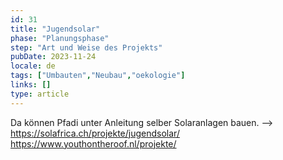 ```yaml
---
id: 31
title: "Jugendsolar"
phase: "Planungsphase"
step: "Art und Weise des Projekts"
pubDate: 2023-11-24
locale: de
tags: ["Umbauten","Neubau","oekologie"]
links: []
type: article
---
```


Da können Pfadi unter Anleitung selber Solaranlagen bauen. --> https://solafrica.ch/projekte/jugendsolar/ https://www.youthontheroof.nl/projekte/

